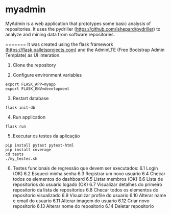 # myadmin

MyAdmin is a web application that prototypes some basic analysis of repositories. It uses the pydriller (https://github.com/ishepard/pydriller) to analyze and mining data from software repositories.

=======
It was created using the flask framework (https://flask.palletsprojects.com) and the AdminLTE (Free Bootstrap Admin Template) as UI interation.

1. Clone the repository

2. Configure environment variables
```
export FLASK_APP=myapp
export FLASK_ENV=development
```

3. Restart database
```
flask init-db
```

4. Run application
```
flask run
```

5. Executar os testes da aplicação
```
pip install pytest pytest-html
pip install coverage
cd tests
./my_testes.sh
```

6. Testes funcionais de regressão que devem ser executados: 
6.1 Login (OK)
6.2 Esqueci minha senha
6.3 Registrar um novo usuario
6.4 Checar todos os elementos do dashboard
6.5 Listar membros (OK)
6.6 Lista de repositorios do usuario logado (OK)
6.7 Visualizar detalhes do primeiro repositorio da lista de repositorios
6.8 Checar todos os elementos do repositorio visualizado
6.9 Visualizar profile do usuario 
6.10 Alterar name e email do usuario
6.11 Alterar imagem do usuario
6.12 Criar novo repositorio
6.13 Alterar nome do repositorio
6.14 Deletar repositorio